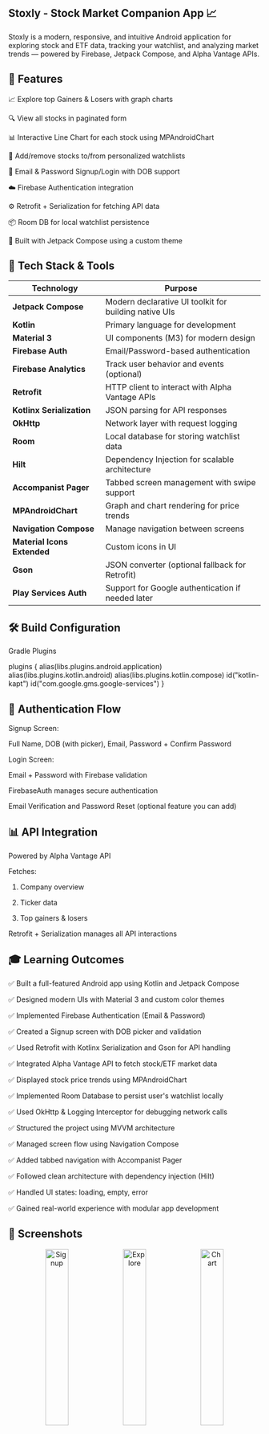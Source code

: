 Stoxly - Stock Market Companion App 📈
---
Stoxly is a modern, responsive, and intuitive Android application for exploring stock and ETF data, tracking your watchlist, and analyzing market trends — powered by Firebase, Jetpack Compose, and Alpha Vantage APIs.

🚀 Features
---
📈 Explore top Gainers & Losers with graph charts

🔍 View all stocks in paginated form

📊 Interactive Line Chart for each stock using MPAndroidChart

💼 Add/remove stocks to/from personalized watchlists

🔐 Email & Password Signup/Login with DOB support

☁️ Firebase Authentication integration

⚙️ Retrofit + Serialization for fetching API data

📦 Room DB for local watchlist persistence

🎨 Built with Jetpack Compose using a custom theme

🧪 Tech Stack & Tools
---
| Technology                  | Purpose                                               |
| --------------------------- | ----------------------------------------------------- |
| **Jetpack Compose**         | Modern declarative UI toolkit for building native UIs |
| **Kotlin**                  | Primary language for development                      |
| **Material 3**              | UI components (M3) for modern design                  |
| **Firebase Auth**           | Email/Password-based authentication                   |
| **Firebase Analytics**      | Track user behavior and events (optional)             |
| **Retrofit**                | HTTP client to interact with Alpha Vantage APIs       |
| **Kotlinx Serialization**   | JSON parsing for API responses                        |
| **OkHttp**                  | Network layer with request logging                    |
| **Room**                    | Local database for storing watchlist data             |
| **Hilt**                    | Dependency Injection for scalable architecture        |
| **Accompanist Pager**       | Tabbed screen management with swipe support           |
| **MPAndroidChart**          | Graph and chart rendering for price trends            |
| **Navigation Compose**      | Manage navigation between screens                     |
| **Material Icons Extended** | Custom icons in UI                                    |
| **Gson**                    | JSON converter (optional fallback for Retrofit)       |
| **Play Services Auth**      | Support for Google authentication if needed later     |


🛠️ Build Configuration
---
Gradle Plugins

plugins {
    alias(libs.plugins.android.application)
    alias(libs.plugins.kotlin.android)
    alias(libs.plugins.kotlin.compose)
    id("kotlin-kapt")
    id("com.google.gms.google-services")
}

🔑 Authentication Flow
---
Signup Screen:

Full Name, DOB (with picker), Email, Password + Confirm Password

Login Screen:

Email + Password with Firebase validation

FirebaseAuth manages secure authentication

Email Verification and Password Reset (optional feature you can add)

📊 API Integration
---
Powered by Alpha Vantage API

Fetches:

  1. Company overview

  2. Ticker data

  3. Top gainers & losers

Retrofit + Serialization manages all API interactions

🎓 Learning Outcomes
---

✅ Built a full-featured Android app using Kotlin and Jetpack Compose

✅ Designed modern UIs with Material 3 and custom color themes

✅ Implemented Firebase Authentication (Email & Password)

✅ Created a Signup screen with DOB picker and validation

✅ Used Retrofit with Kotlinx Serialization and Gson for API handling

✅ Integrated Alpha Vantage API to fetch stock/ETF market data

✅ Displayed stock price trends using MPAndroidChart

✅ Implemented Room Database to persist user's watchlist locally

✅ Used OkHttp & Logging Interceptor for debugging network calls

✅ Structured the project using MVVM architecture

✅ Managed screen flow using Navigation Compose

✅ Added tabbed navigation with Accompanist Pager

✅ Followed clean architecture with dependency injection (Hilt)

✅ Handled UI states: loading, empty, error

✅ Gained real-world experience with modular app development

📸 Screenshots
---
<p align="center">
  <img src="https://github.com/user-attachments/assets/0a2c19d2-f438-48c2-a00a-501e42b4eb52" alt="Signup" width="30%" />
  <img src="https://github.com/user-attachments/assets/062ed51f-f6ef-4ef2-b595-9fb55c3f8dc9" alt="Explore" width="30%" />
  <img src="https://github.com/user-attachments/assets/372e06bf-563b-4a01-a01a-fcff608abb39" alt="Chart" width="30%" />
</p>





